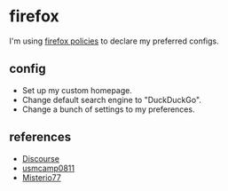 # firefox
I'm using [firefox policies](https://mozilla.github.io/policy-templates/) to declare my preferred configs.

## config
 - Set up my custom homepage.
 - Change default search engine to "DuckDuckGo".
 - Change a bunch of settings to my preferences.

## references
 - [Discourse](https://discourse.nixos.org/t/declare-firefox-extensions-and-settings/36265)
 - [usmcamp0811](https://gitlab.com/usmcamp0811/dotfiles/-/blob/fb584a888680ff909319efdcbf33d863d0c00eaa/modules/home/apps/firefox/default.nix)
 - [Misterio77](https://github.com/Misterio77/nix-config/blob/80cc4a51101244605d24a78dccc00e2dbc2e4482/home/gabriel/features/desktop/common/firefox.nix)
